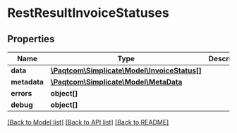 # RestResultInvoiceStatuses

## Properties

 Name         | Type                                                          | Description | Notes      
--------------|---------------------------------------------------------------|-------------|------------
 **data**     | [**\Paqtcom\Simplicate\Model\InvoiceStatus[]**](InvoiceStatus.md) |             | [optional] 
 **metadata** | [**\Paqtcom\Simplicate\Model\MetaData**](MetaData.md)             |             | [optional] 
 **errors**   | **object[]**                                                  |             | [optional] 
 **debug**    | **object[]**                                                  |             | [optional] 

[[Back to Model list]](../README.md#documentation-for-models) [[Back to API list]](../README.md#documentation-for-api-endpoints) [[Back to README]](../README.md)



